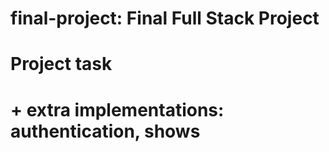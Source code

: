 # final-project: Final Full Stack Project
# Project task 
# + extra implementations: authentication, shows  
